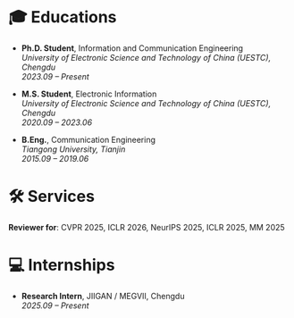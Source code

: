# 🎓 Educations
- **Ph.D. Student**, Information and Communication Engineering  
  *University of Electronic Science and Technology of China (UESTC), Chengdu*  
  *2023.09 – Present*  

- **M.S. Student**, Electronic Information  
  *University of Electronic Science and Technology of China (UESTC), Chengdu*  
  *2020.09 – 2023.06*  

- **B.Eng.**, Communication Engineering  
  *Tiangong University, Tianjin*  
  *2015.09 – 2019.06*


# 🛠️ Services
**Reviewer for**: CVPR 2025, ICLR 2026, NeurIPS 2025, ICLR 2025, MM 2025



# 💻 Internships
- **Research Intern**, JIIGAN / MEGVII, Chengdu  
  *2025.09 – Present*  


<div style="max-width:200px; margin:100px auto;">
<script type='text/javascript' id='mapmyvisitors' src='https://mapmyvisitors.com/map.js?cl=cea575&w=300&t=tt&d=eCIqkeZatOuSjVOMqShAlNdiRu33m_L1Kkr3tQSZjo0&co=ffffff&cmo=3acc3a&cmn=ff5353&ct=000000'></script>
</div>
